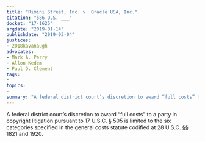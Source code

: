 ```yaml
---
title: "Rimini Street, Inc. v. Oracle USA, Inc."
citation: "586 U.S. ___"
docket: "17-1625"
argdate: "2019-01-14"
publishdate: "2019-03-04"
justices:
- 2018kavanaugh
advocates:
- Mark A. Perry
- Allon Kedem
- Paul D. Clement
tags:
- 
topics:
- 
summary: "A federal district court’s discretion to award “full costs” to a party in copyright litigation pursuant to 17 U.S.C. § 505 is limited to the six categories specified in the general costs statute codified at 28 U.S.C. §§ 1821 and 1920."
---
```

A federal district court’s discretion to award “full costs” to a party in copyright litigation pursuant to 17 U.S.C. § 505 is limited to the six categories specified in the general costs statute codified at 28 U.S.C. §§ 1821 and 1920.